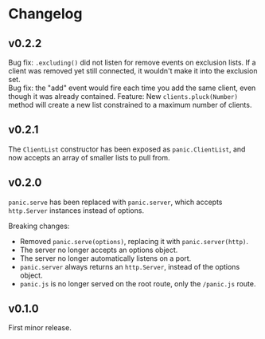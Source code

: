 # Changelog

## v0.2.2
Bug fix: `.excluding()` did not listen for remove events on exclusion lists. If a client was removed yet still connected, it wouldn't make it into the exclusion set.<br />
Bug fix: the "add" event would fire each time you add the same client, even though it was already contained.
Feature: New `clients.pluck(Number)` method will create a new list constrained to a maximum number of clients.

## v0.2.1
The `ClientList` constructor has been exposed as `panic.ClientList`, and now accepts an array of smaller lists to pull from.

## v0.2.0
`panic.serve` has been replaced with `panic.server`, which accepts `http.Server` instances instead of options.

Breaking changes:
 - Removed `panic.serve(options)`, replacing it with `panic.server(http)`.
 - The server no longer accepts an options object.
 - The server no longer automatically listens on a port.
 - `panic.server` always returns an `http.Server`, instead of the options object.
 - `panic.js` is no longer served on the root route, only the `/panic.js` route.


## v0.1.0
First minor release.
